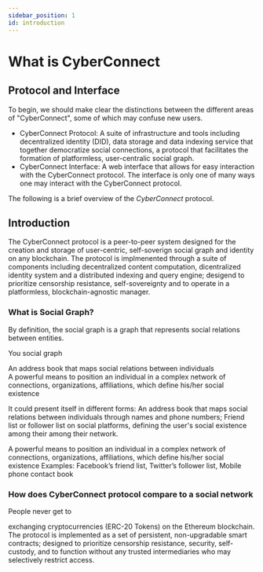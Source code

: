 ```yaml
---
sidebar_position: 1
id: introduction
---
```


# What is CyberConnect
## Protocol and Interface
To begin, we should make clear the distinctions between the different areas of "CyberConnect", some of which may confuse new users.
- CyberConnect Protocol: A suite of infrastructure and tools including decentralized identity (DID), data storage and data indexing service that together democratize social connections, a protocol that facilitates the formation of platformless, user-centralic social graph.
- CyberConnect Interface: A web interface that allows for easy interaction with the CyberConnect protocol. The interface is only one of many ways one may interact with the CyberConnect protocol.

The following is a brief overview of the *CyberConnect* protocol.


## Introduction

The CyberConnect protocol is a peer-to-peer system designed for the creation and storage of user-centric, self-soverign social graph and identity on any blockchain. The protocol is implmenented through a suite of components including decentralized content computation, dicentralized identity system and a distributed indexing and query engine; desigend to prioritize censorship resistance, self-sovereignty and to operate in a platformless, blockchain-agnostic manager.

### What is **Social Graph**?

By definition, the social graph is a graph that represents social relations between entities. 


You social graph 

An address book that maps social relations between individuals  
A powerful means to position an individual in a complex network of connections, organizations, affiliations, which define his/her social existence



It could present itself in different forms: An address book that maps social relations between individuals through names and phone numbers; Friend list or follower list on social platforms, defining the user's social existence among their among their network.



A powerful means to position an individual in a complex network of connections, organizations, affiliations, which define his/her social existence
Examples: Facebook’s friend list, Twitter’s follower list, Mobile phone contact book


### How does CyberConnect protocol compare to a social network

People never get to 


exchanging cryptocurrencies (ERC-20 Tokens) on the Ethereum blockchain. The protocol is implemented as a set of persistent, non-upgradable smart contracts; designed to prioritize censorship resistance, security, self-custody, and to function without any trusted intermediaries who may selectively restrict access.